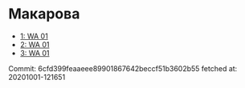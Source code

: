 # Макарова
- [1: WA 01](1.md)
- [2: WA 01](2.md)
- [3: WA 01](3.md)

Commit: 6cfd399feaaeee89901867642beccf51b3602b55
 fetched at: 20201001-121651
